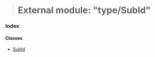 > # External module: "type/SubId"

### Index

#### Classes

* [SubId](../classes/_type_subid_.subid.md)